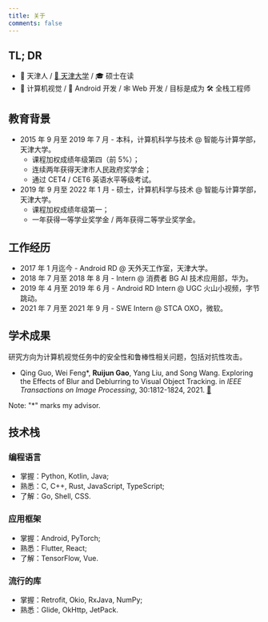 ```yaml
---
title: 关于
comments: false
---
```


## TL; DR

- :house_with_garden: 天津人 / [:school: 天津大学](http://www.tju.edu.cn) / :mortar_board: 硕士在读
- :eyes: 计算机视觉 / :iphone: Android 开发 / :spider_web: Web 开发 / 目标是成为 :hammer_and_wrench: 全栈工程师

<!-- more -->

## 教育背景

- 2015 年 9 月至 2019 年 7 月 - 本科，计算机科学与技术 @ 智能与计算学部，天津大学。
  - 课程加权成绩年级第四（前 5%）；
  - 连续两年获得天津市人民政府奖学金；
  - 通过 CET4 / CET6 英语水平等级考试。
- 2019 年 9 月至 2022 年 1 月 - 硕士，计算机科学与技术 @ 智能与计算学部，天津大学。
  - 课程加权成绩年级第一；
  - 一年获得一等学业奖学金 / 两年获得二等学业奖学金。

## 工作经历

- 2017 年 1 月迄今 - Android RD @ 天外天工作室，天津大学。
- 2018 年 7 月至 2018 年 8 月 - Intern @ 消费者 BG AI 技术应用部，华为。
- 2019 年 4 月至 2019 年 6 月 - Android RD Intern @ UGC 火山小视频，字节跳动。
- 2021 年 7 月至 2021 年 9 月 - SWE Intern @ STCA OXO，微软。

## 学术成果

研究方向为计算机视觉任务中的安全性和鲁棒性相关问题，包括对抗性攻击。

- Qing Guo, Wei Feng\*, **Ruijun Gao**, Yang Liu, and Song Wang. Exploring the Effects of Blur and Deblurring to Visual Object Tracking. in *IEEE Transactions on Image Processing*, 30:1812-1824, 2021. [:paperclip:](https://ieeexplore.ieee.org/document/9318560)

Note: "\*" marks my advisor.

## 技术栈

### 编程语言

- 掌握：Python, Kotlin, Java;
- 熟悉：C, C++, Rust, JavaScript, TypeScript;
- 了解：Go, Shell, CSS.

### 应用框架

- 掌握：Android, PyTorch;
- 熟悉：Flutter, React;
- 了解：TensorFlow, Vue.

### 流行的库

- 掌握：Retrofit, Okio, RxJava, NumPy;
- 熟悉：Glide, OkHttp, JetPack.
